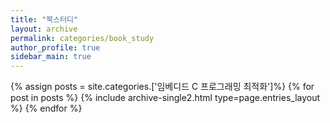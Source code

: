 ```yaml
---
title: "북스터디"
layout: archive
permalink: categories/book_study
author_profile: true
sidebar_main: true
---
```



{% assign posts = site.categories.['임베디드 C 프로그래밍 최적화']%}
{% for post in posts %} {% include archive-single2.html type=page.entries_layout %} {% endfor %}
